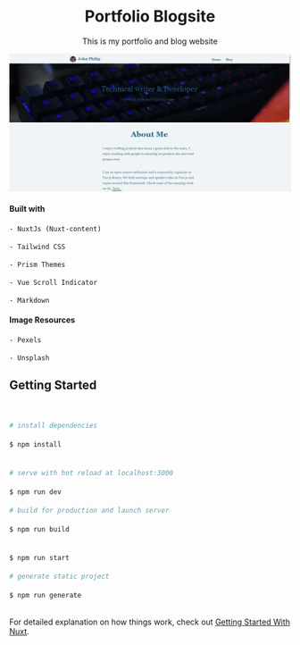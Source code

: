 <div align="center">

<h1>Portfolio Blogsite</h1>

This is my portfolio and blog website

</div>


![Blogsite website](/assets/Blogsite.JPG "Blogsite")


#### Built with

    - NuxtJs (Nuxt-content)

    - Tailwind CSS

    - Prism Themes

    - Vue Scroll Indicator

    - Markdown

#### Image Resources

    - Pexels

    - Unsplash

## Getting Started

```bash


# install dependencies

$ npm install


# serve with hot reload at localhost:3000

$ npm run dev

# build for production and launch server

$ npm run build


$ npm run start

# generate static project

$ npm run generate



```

For detailed explanation on how things work, check out [Getting Started With Nuxt](https://medium.com/javascript-in-plain-english/getting-started-with-nuxt-4652bc83ddc6).
